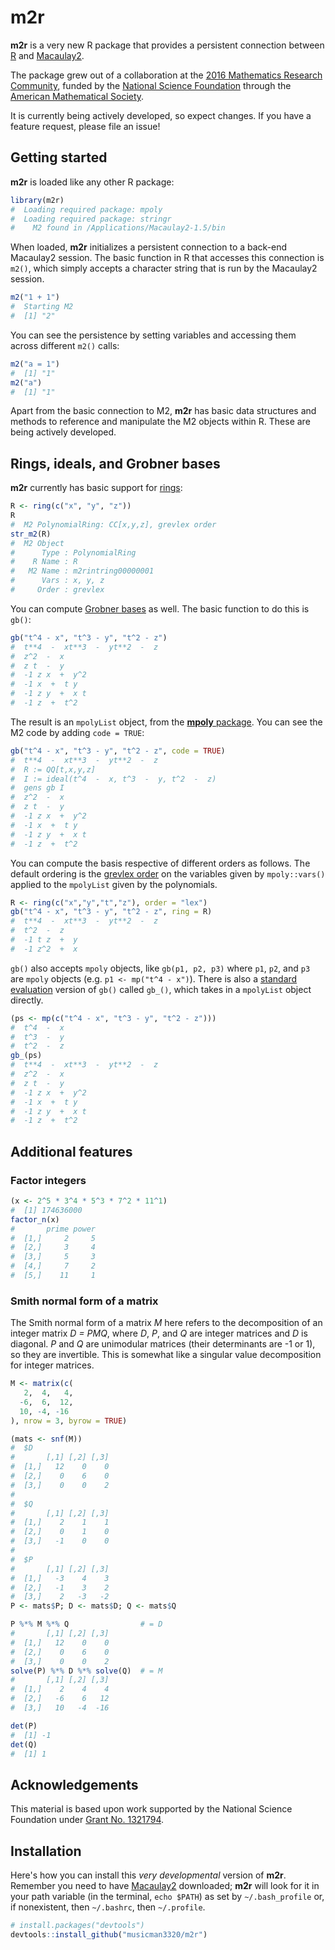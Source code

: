<!-- README.md is generated from README.Rmd. Please edit that file -->
<!-- NOTE: you have to kill any R M2 process before knitting this. -->
**m2r**
=======

**m2r** is a very new R package that provides a persistent connection between [R](https://www.r-project.org) and [Macaulay2](http://www.math.uiuc.edu/Macaulay2/).

The package grew out of a collaboration at the [2016 Mathematics Research Community](http://www.ams.org/programs/research-communities/mrc-16), funded by the [National Science Foundation](http://www.nsf.gov) through the [American Mathematical Society](http://www.ams.org/home/page).

It is currently being actively developed, so expect changes. If you have a feature request, please file an issue!

Getting started
---------------

**m2r** is loaded like any other R package:

``` r
library(m2r)
#  Loading required package: mpoly
#  Loading required package: stringr
#    M2 found in /Applications/Macaulay2-1.5/bin
```

When loaded, **m2r** initializes a persistent connection to a back-end Macaulay2 session. The basic function in R that accesses this connection is `m2()`, which simply accepts a character string that is run by the Macaulay2 session.

``` r
m2("1 + 1")
#  Starting M2
#  [1] "2"
```

You can see the persistence by setting variables and accessing them across different `m2()` calls:

``` r
m2("a = 1")
#  [1] "1"
m2("a")
#  [1] "1"
```

Apart from the basic connection to M2, **m2r** has basic data structures and methods to reference and manipulate the M2 objects within R. These are being actively developed.

Rings, ideals, and Grobner bases
--------------------------------

**m2r** currently has basic support for [rings](https://en.wikipedia.org/wiki/Ring_(mathematics)):

``` r
R <- ring(c("x", "y", "z"))
R
#  M2 PolynomialRing: CC[x,y,z], grevlex order
str_m2(R)
#  M2 Object
#      Type : PolynomialRing
#    R Name : R
#   M2 Name : m2rintring00000001
#      Vars : x, y, z
#     Order : grevlex
```

You can compute [Grobner bases](https://en.wikipedia.org/wiki/Gröbner_basis) as well. The basic function to do this is `gb()`:

``` r
gb("t^4 - x", "t^3 - y", "t^2 - z")
#  t**4  -  xt**3  -  yt**2  -  z
#  z^2  -  x
#  z t  -  y
#  -1 z x  +  y^2
#  -1 x  +  t y
#  -1 z y  +  x t
#  -1 z  +  t^2
```

The result is an `mpolyList` object, from the [**mpoly** package](https://github.com/dkahle/mpoly). You can see the M2 code by adding `code = TRUE`:

``` r
gb("t^4 - x", "t^3 - y", "t^2 - z", code = TRUE)
#  t**4  -  xt**3  -  yt**2  -  z
#  R := QQ[t,x,y,z]
#  I := ideal(t^4  -  x, t^3  -  y, t^2  -  z)
#  gens gb I
#  z^2  -  x
#  z t  -  y
#  -1 z x  +  y^2
#  -1 x  +  t y
#  -1 z y  +  x t
#  -1 z  +  t^2
```

You can compute the basis respective of different orders as follows. The default ordering is the [grevlex order](https://en.wikipedia.org/wiki/Monomial_order) on the variables given by `mpoly::vars()` applied to the `mpolyList` given by the polynomials.

``` r
R <- ring(c("x","y","t","z"), order = "lex")
gb("t^4 - x", "t^3 - y", "t^2 - z", ring = R)
#  t**4  -  xt**3  -  yt**2  -  z
#  t^2  -  z
#  -1 t z  +  y
#  -1 z^2  +  x
```

`gb()` also accepts `mpoly` objects, like `gb(p1, p2, p3)` where `p1`, `p2`, and `p3` are `mpoly` objects (e.g. `p1 <- mp("t^4 - x")`). There is also a [standard evaluation](http://adv-r.had.co.nz/Computing-on-the-language.html) version of `gb()` called `gb_()`, which takes in a `mpolyList` object directly.

``` r
(ps <- mp(c("t^4 - x", "t^3 - y", "t^2 - z")))
#  t^4  -  x
#  t^3  -  y
#  t^2  -  z
gb_(ps)
#  t**4  -  xt**3  -  yt**2  -  z
#  z^2  -  x
#  z t  -  y
#  -1 z x  +  y^2
#  -1 x  +  t y
#  -1 z y  +  x t
#  -1 z  +  t^2
```

Additional features
-------------------

### Factor integers

``` r
(x <- 2^5 * 3^4 * 5^3 * 7^2 * 11^1)
#  [1] 174636000
factor_n(x)
#       prime power
#  [1,]     2     5
#  [2,]     3     4
#  [3,]     5     3
#  [4,]     7     2
#  [5,]    11     1
```

### Smith normal form of a matrix

The Smith normal form of a matrix *M* here refers to the decomposition of an integer matrix *D = PMQ*, where *D*, *P*, and *Q* are integer matrices and *D* is diagonal. *P* and *Q* are unimodular matrices (their determinants are -1 or 1), so they are invertible. This is somewhat like a singular value decomposition for integer matrices.

``` r
M <- matrix(c(
   2,  4,   4,
  -6,  6,  12,
  10, -4, -16
), nrow = 3, byrow = TRUE)

(mats <- snf(M))
#  $D
#       [,1] [,2] [,3]
#  [1,]   12    0    0
#  [2,]    0    6    0
#  [3,]    0    0    2
#  
#  $Q
#       [,1] [,2] [,3]
#  [1,]    2    1    1
#  [2,]    0    1    0
#  [3,]   -1    0    0
#  
#  $P
#       [,1] [,2] [,3]
#  [1,]   -3    4    3
#  [2,]   -1    3    2
#  [3,]    2   -3   -2
P <- mats$P; D <- mats$D; Q <- mats$Q

P %*% M %*% Q                # = D
#       [,1] [,2] [,3]
#  [1,]   12    0    0
#  [2,]    0    6    0
#  [3,]    0    0    2
solve(P) %*% D %*% solve(Q)  # = M
#       [,1] [,2] [,3]
#  [1,]    2    4    4
#  [2,]   -6    6   12
#  [3,]   10   -4  -16

det(P)
#  [1] -1
det(Q)
#  [1] 1
```

Acknowledgements
----------------

This material is based upon work supported by the National Science Foundation under [Grant No. 1321794](http://nsf.gov/awardsearch/showAward?AWD_ID=1321794).

Installation
------------

Here's how you can install this *very developmental* version of **m2r**. Remember you need to have [Macaulay2](http://www.math.uiuc.edu/Macaulay2/) downloaded; **m2r** will look for it in your path variable (in the terminal, `echo $PATH`) as set by `~/.bash_profile` or, if nonexistent, then `~/.bashrc`, then `~/.profile`.

``` r
# install.packages("devtools")
devtools::install_github("musicman3320/m2r")
```
